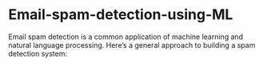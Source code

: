 # Email-spam-detection-using-ML
Email spam detection is a common application of machine learning and natural language processing. Here’s a general approach to building a spam detection system:
